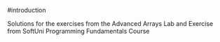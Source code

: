 #introduction

Solutions for the exercises from the Advanced Arrays Lab and Exercise from SoftUni Programming Fundamentals Course
